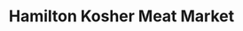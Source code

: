 ---
title: "Hamilton Kosher Meat Market"
url: /hamilton/hamilton-kosher-meat-market/
shop: butcher
---